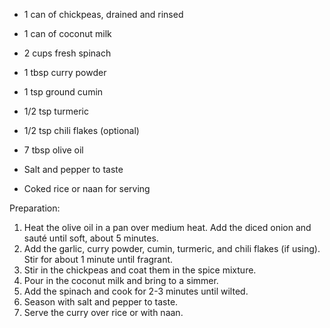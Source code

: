 
- 1 can of chickpeas, drained and rinsed
- 1 can of coconut milk
- 2 cups fresh spinach

- 1 tbsp curry powder
- 1 tsp ground cumin
- 1/2 tsp turmeric
- 1/2 tsp chili flakes (optional)
- 7 tbsp olive oil
- Salt and pepper to taste
- Coked rice or naan for serving

Preparation:
1. Heat the olive oil in a pan over medium heat. Add the diced onion and sauté until soft, about 5 minutes.
2. Add the garlic, curry powder, cumin, turmeric, and chili flakes (if using). Stir for about 1 minute until fragrant.
3. Stir in the chickpeas and coat them in the spice mixture.
4. Pour in the coconut milk and bring to a simmer.
5. Add the spinach and cook for 2-3 minutes until wilted.
6. Season with salt and pepper to taste.
7. Serve the curry over rice or with naan.